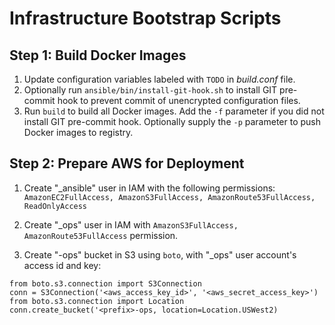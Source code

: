 # Infrastructure Bootstrap Scripts

## Step 1: Build Docker Images

1. Update configuration variables labeled with `TODO` in _build.conf_ file.
2. Optionally run `ansible/bin/install-git-hook.sh` to install GIT pre-commit hook to prevent commit of unencrypted configuration files.
3. Run `build` to build all Docker images. Add the `-f` parameter if you did not install GIT pre-commit hook. Optionally supply the `-p` parameter to push Docker images to registry.

## Step 2: Prepare AWS for Deployment

1. Create "_ansible" user in IAM with the following permissions:
```AmazonEC2FullAccess, AmazonS3FullAccess, AmazonRoute53FullAccess, ReadOnlyAccess```

2. Create "_ops" user in IAM with `AmazonS3FullAccess, AmazonRoute53FullAccess` permission.

3. Create "<prefix>-ops" bucket in S3 using `boto`, with "_ops" user account's access id and key:
```
from boto.s3.connection import S3Connection
conn = S3Connection('<aws_access_key_id>', '<aws_secret_access_key>')
from boto.s3.connection import Location
conn.create_bucket('<prefix>-ops, location=Location.USWest2)
```
